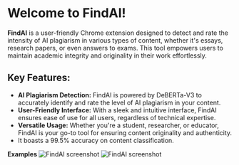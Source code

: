 # Welcome to FindAI!

**FindAI** is a user-friendly Chrome extension designed to detect and rate the intensity of AI plagiarism in various types of content, whether it's essays, research papers, or even answers to exams. This tool empowers users to maintain academic integrity and originality in their work effortlessly.

## Key Features:
- **AI Plagiarism Detection:** FindAI is powered by DeBERTa-V3 to accurately identify and rate the level of AI plagiarism in your content.
- **User-Friendly Interface:** With a sleek and intuitive interface, FindAI ensures ease of use for all users, regardless of technical expertise.
- **Versatile Usage:** Whether you're a student, researcher, or educator, FindAI is your go-to tool for ensuring content originality and authenticity.
- It boasts a 99.5% accuracy on content classification.

**Examples**
![FindAI screenshot]('images/human.png')
![FindAI screenshot]('images/gpt.png')
